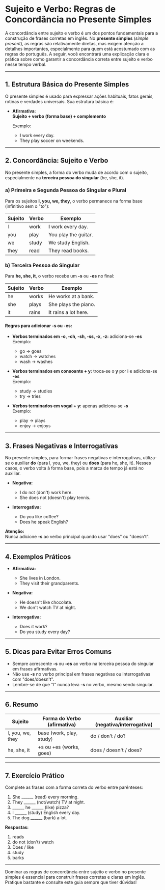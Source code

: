 # Sujeito e Verbo: Regras de Concordância no Presente Simples

A concordância entre sujeito e verbo é um dos pontos fundamentais para a construção de frases corretas em inglês. No **presente simples** (*simple present*), as regras são relativamente diretas, mas exigem atenção a detalhes importantes, especialmente para quem está acostumado com as regras do português. A seguir, você encontrará uma explicação clara e prática sobre como garantir a concordância correta entre sujeito e verbo nesse tempo verbal.

---

## 1. Estrutura Básica do Presente Simples

O presente simples é usado para expressar ações habituais, fatos gerais, rotinas e verdades universais. Sua estrutura básica é:

- **Afirmativa:**  
  **Sujeito + verbo (forma base) + complemento**

  Exemplo:  
  - I work every day.  
  - They play soccer on weekends.

---

## 2. Concordância: Sujeito e Verbo

No presente simples, a forma do verbo muda de acordo com o sujeito, especialmente na **terceira pessoa do singular** (he, she, it).

### a) Primeira e Segunda Pessoa do Singular e Plural

Para os sujeitos **I, you, we, they**, o verbo permanece na forma base (infinitivo sem o "to"):

| Sujeito | Verbo | Exemplo                |
|---------|-------|------------------------|
| I       | work  | I work every day.      |
| you     | play  | You play the guitar.   |
| we      | study | We study English.      |
| they    | read  | They read books.       |

### b) Terceira Pessoa do Singular

Para **he, she, it**, o verbo recebe um **-s** ou **-es** no final:

| Sujeito | Verbo | Exemplo                |
|---------|-------|------------------------|
| he      | works | He works at a bank.    |
| she     | plays | She plays the piano.   |
| it      | rains | It rains a lot here.   |

#### Regras para adicionar -s ou -es:

- **Verbos terminados em -o, -ch, -sh, -ss, -x, -z:** adiciona-se **-es**  
  Exemplo:  
  - go → goes  
  - watch → watches  
  - wash → washes

- **Verbos terminados em consoante + y:** troca-se o **y** por **i** e adiciona-se **-es**  
  Exemplo:  
  - study → studies  
  - try → tries

- **Verbos terminados em vogal + y:** apenas adiciona-se **-s**  
  Exemplo:  
  - play → plays  
  - enjoy → enjoys

---

## 3. Frases Negativas e Interrogativas

No presente simples, para formar frases negativas e interrogativas, utiliza-se o auxiliar **do** (para I, you, we, they) ou **does** (para he, she, it). Nesses casos, o verbo volta à forma base, pois a marca de tempo já está no auxiliar.

- **Negativa:**  
  - I do not (don't) work here.  
  - She does not (doesn't) play tennis.

- **Interrogativa:**  
  - Do you like coffee?  
  - Does he speak English?

**Atenção:**  
Nunca adicione **-s** ao verbo principal quando usar "does" ou "doesn't".

---

## 4. Exemplos Práticos

- **Afirmativa:**  
  - She lives in London.  
  - They visit their grandparents.

- **Negativa:**  
  - He doesn't like chocolate.  
  - We don't watch TV at night.

- **Interrogativa:**  
  - Does it work?  
  - Do you study every day?

---

## 5. Dicas para Evitar Erros Comuns

- Sempre acrescente **-s** ou **-es** ao verbo na terceira pessoa do singular em frases afirmativas.
- Não use **-s** no verbo principal em frases negativas ou interrogativas com "does/doesn't".
- Lembre-se de que "I" nunca leva **-s** no verbo, mesmo sendo singular.

---

## 6. Resumo

| Sujeito           | Forma do Verbo (afirmativa) | Auxiliar (negativa/interrogativa) |
|-------------------|----------------------------|-----------------------------------|
| I, you, we, they  | base (work, play, study)   | do / don't / do?                  |
| he, she, it       | +s ou +es (works, goes)    | does / doesn't / does?            |

---

## 7. Exercício Prático

Complete as frases com a forma correta do verbo entre parênteses:

1. She ______ (read) every morning.
2. They ______ (not/watch) TV at night.
3. ______ he ______ (like) pizza?
4. I ______ (study) English every day.
5. The dog ______ (bark) a lot.

**Respostas:**
1. reads
2. do not (don't) watch
3. Does / like
4. study
5. barks

---

Dominar as regras de concordância entre sujeito e verbo no presente simples é essencial para construir frases corretas e claras em inglês. Pratique bastante e consulte este guia sempre que tiver dúvidas!